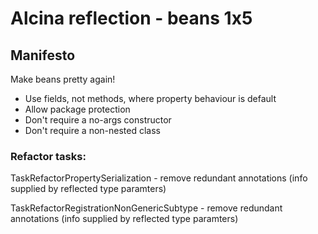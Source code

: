 # Alcina reflection - beans 1x5

## Manifesto

Make beans pretty again!

* Use fields, not methods, where property behaviour is default
* Allow package protection 
* Don't require a no-args constructor
* Don't require a non-nested class



### Refactor tasks:

TaskRefactorPropertySerialization - remove redundant annotations (info supplied by reflected type paramters)

TaskRefactorRegistrationNonGenericSubtype  - remove redundant annotations (info supplied by reflected type paramters)